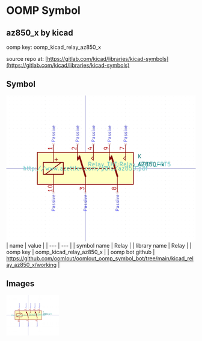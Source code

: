 # OOMP Symbol  
## az850_x  by kicad  
  
oomp key: oomp_kicad_relay_az850_x  
  
source repo at: [https://gitlab.com/kicad/libraries/kicad-symbols](https://gitlab.com/kicad/libraries/kicad-symbols)  
## Symbol  
  
[![working.png](working_600.png)](working.png)  
| name | value | 
| --- | --- | 
| symbol name | Relay | 
| library name | Relay | 
| oomp key | oomp_kicad_relay_az850_x | 
| oomp bot github | https://github.com/oomlout/oomlout_oomp_symbol_bot/tree/main/kicad_relay_az850_x/working | 
## Images  
  
[![working.png](working_140.png)](working.png)  
